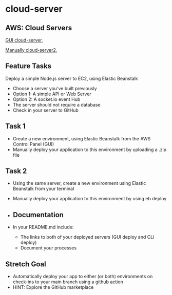# cloud-server

## AWS: Cloud Servers

[GUI cloud-server]('http://cloudserver-env.eba-4jnsw2j4.us-west-2.elasticbeanstalk.com/'),

[Manually	cloud-server2]('http://cloud-server2.eba-nxsvi5iy.us-west-2.elasticbeanstalk.com/'),

## Feature Tasks

Deploy a simple Node.js server to EC2, using Elastic Beanstalk

* Choose a server you’ve built previously
* Option 1: A simple API or Web Server
* Option 2: A socket.io event Hub
* The server should not require a database
* Check in your server to GitHub

## Task 1

* Create a new environment, using Elastic Beanstalk from the AWS Control Panel (GUI)
* Manually deploy your application to this environment by uploading a .zip file

## Task 2

* Using the same server, create a new environment using Elastic Beanstalk from your terminal
* Manually deploy your application to this environment by using eb deploy

* ## Documentation

* In your README.md include:
  * The links to both of your deployed servers (GUI deploy and CLI deploy)
  * Document your processes

## Stretch Goal

* Automatically deploy your app to either (or both) environments on check-ins to your main branch using a github action
* HINT: Explore the GitHub marketplace